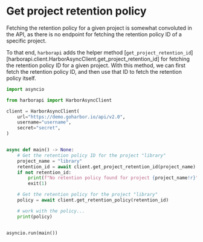# Get project retention policy

Fetching the retention policy for a given project is somewhat convoluted in the API, as there is no endpoint for fetching the retention policy ID of a specific project.

To that end, `harborapi` adds the helper method [`get_project_retention_id`][harborapi.client.HarborAsyncClient.get_project_retention_id] for fetching the retention policy ID for a given project. With this method, we can first fetch the retention policy ID, and then use that ID to fetch the retention policy itself.


```py
import asyncio

from harborapi import HarborAsyncClient

client = HarborAsyncClient(
    url="https://demo.goharbor.io/api/v2.0",
    username="username",
    secret="secret",
)


async def main() -> None:
    # Get the retention policy ID for the project "library"
    project_name = "library"
    retention_id = await client.get_project_retention_id(project_name)
    if not retention_id:
        print(f"No retention policy found for project {project_name!r}")
        exit(1)

    # Get the retention policy for the project "library"
    policy = await client.get_retention_policy(retention_id)

    # work with the policy...
    print(policy)


asyncio.run(main())
```

